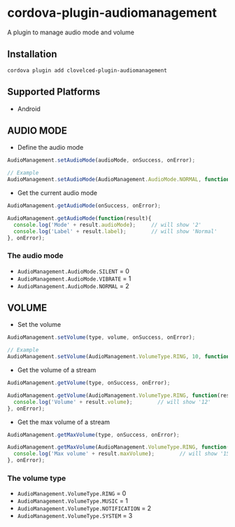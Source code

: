# cordova-plugin-audiomanagement
A plugin to manage audio mode and volume

## Installation
`cordova plugin add clovelced-plugin-audiomanagement`

## Supported Platforms

- Android

## AUDIO MODE
- Define the audio mode
```javascript
AudioManagement.setAudioMode(audioMode, onSuccess, onError);

// Example
AudioManagement.setAudioMode(AudioManagement.AudioMode.NORMAL, function(){}, function(){});
```

- Get the current audio mode
```javascript
AudioManagement.getAudioMode(onSuccess, onError);

AudioManagement.getAudioMode(function(result){
  console.log('Mode' + result.audioMode);     // will show '2'
  console.log('Label' + result.label);        // will show 'Normal'
}, onError);
```

### The audio mode
- `AudioManagement.AudioMode.SILENT` = 0
- `AudioManagement.AudioMode.VIBRATE` = 1
- `AudioManagement.AudioMode.NORMAL` = 2

## VOLUME
- Set the volume
```javascript
AudioManagement.setVolume(type, volume, onSuccess, onError);

// Example
AudioManagement.setVolume(AudioManagement.VolumeType.RING, 10, function(){}, function(){});
```

- Get the volume of a stream
```javascript
AudioManagement.getVolume(type, onSuccess, onError);

AudioManagement.getVolume(AudioManagement.VolumeType.RING, function(result){  
  console.log('Volume' + result.volume);        // will show '12'
}, onError);
```

- Get the max volume of a stream
```javascript
AudioManagement.getMaxVolume(type, onSuccess, onError);

AudioManagement.getMaxVolume(AudioManagement.VolumeType.RING, function(result){  
  console.log('Max volume' + result.maxVolume);        // will show '15'
}, onError);
```

### The volume type
- `AudioManagement.VolumeType.RING` = 0
- `AudioManagement.VolumeType.MUSIC` = 1
- `AudioManagement.VolumeType.NOTIFICATION` = 2
- `AudioManagement.VolumeType.SYSTEM` = 3
